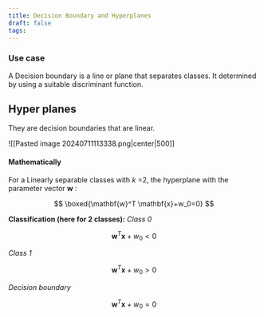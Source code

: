 ```yaml
---
title: Decision Boundary and Hyperplanes
draft: false
tags:
---
```

  
### Use case 
A Decision boundary is a line or plane that separates classes. It determined by using a suitable discriminant function. 

## Hyper planes
They are decision boundaries that are linear.

![[Pasted image 20240711113338.png|center|500]]
#### Mathematically
For a Linearly separable classes with $k$ =2, the hyperplane with the parameter vector $\mathbf{w}$ :

$$
\boxed{\mathbf{w}^T \mathbf{x}+w_0=0}
$$


**Classification (here for 2 classes):**
*Class 0*

$$
\mathbf{w}^T \mathbf{x}+w_0<0
$$


*Class 1*

$$
\mathbf{w}^T \mathbf{x}+w_0>0
$$


*Decision boundary*

$$
\mathbf{w}^T \mathbf{x}+w_0=0
$$







